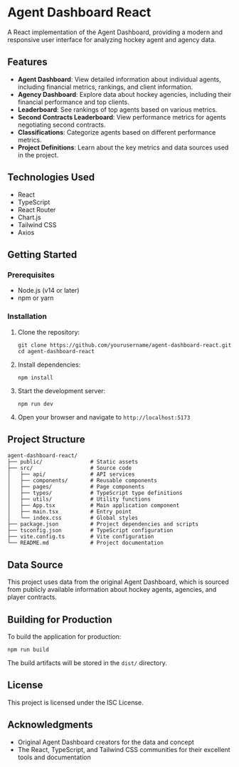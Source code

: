 # Agent Dashboard React

A React implementation of the Agent Dashboard, providing a modern and responsive user interface for analyzing hockey agent and agency data.

## Features

- **Agent Dashboard**: View detailed information about individual agents, including financial metrics, rankings, and client information.
- **Agency Dashboard**: Explore data about hockey agencies, including their financial performance and top clients.
- **Leaderboard**: See rankings of top agents based on various metrics.
- **Second Contracts Leaderboard**: View performance metrics for agents negotiating second contracts.
- **Classifications**: Categorize agents based on different performance metrics.
- **Project Definitions**: Learn about the key metrics and data sources used in the project.

## Technologies Used

- React
- TypeScript
- React Router
- Chart.js
- Tailwind CSS
- Axios

## Getting Started

### Prerequisites

- Node.js (v14 or later)
- npm or yarn

### Installation

1. Clone the repository:
   ```
   git clone https://github.com/yourusername/agent-dashboard-react.git
   cd agent-dashboard-react
   ```

2. Install dependencies:
   ```
   npm install
   ```

3. Start the development server:
   ```
   npm run dev
   ```

4. Open your browser and navigate to `http://localhost:5173`

## Project Structure

```
agent-dashboard-react/
├── public/               # Static assets
├── src/                  # Source code
│   ├── api/              # API services
│   ├── components/       # Reusable components
│   ├── pages/            # Page components
│   ├── types/            # TypeScript type definitions
│   ├── utils/            # Utility functions
│   ├── App.tsx           # Main application component
│   ├── main.tsx          # Entry point
│   └── index.css         # Global styles
├── package.json          # Project dependencies and scripts
├── tsconfig.json         # TypeScript configuration
├── vite.config.ts        # Vite configuration
└── README.md             # Project documentation
```

## Data Source

This project uses data from the original Agent Dashboard, which is sourced from publicly available information about hockey agents, agencies, and player contracts.

## Building for Production

To build the application for production:

```
npm run build
```

The build artifacts will be stored in the `dist/` directory.

## License

This project is licensed under the ISC License.

## Acknowledgments

- Original Agent Dashboard creators for the data and concept
- The React, TypeScript, and Tailwind CSS communities for their excellent tools and documentation 